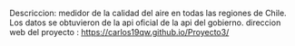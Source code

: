 Descriccion: medidor de la calidad del aire en todas las regiones de Chile.
Los datos se obtuvieron de la api oficial de la api del gobierno.
direccion web del proyecto : https://carlos19qw.github.io/Proyecto3/ 